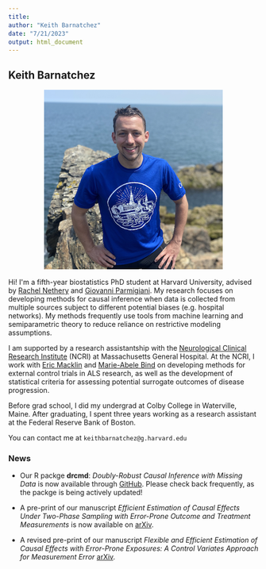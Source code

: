 ```yaml
---
title: 
author: "Keith Barnatchez"
date: "7/21/2023"
output: html_document
---
```




## Keith Barnatchez


<p align="center">
  <img src="files/web-photo.png"> 
</p>
<!-- ![](files/web-photo.png) -->

Hi! I'm a fifth-year biostatistics PhD student at Harvard University, advised by [Rachel Nethery](https://scholar.harvard.edu/rnethery/home) and [Giovanni Parmigiani](https://scholar.harvard.edu/parmigiani). My research focuses on developing methods for causal inference when data is collected from multiple sources subject to different potential biases (e.g. hospital networks). My methods frequently use tools from machine learning and semiparametric theory to reduce reliance on restrictive modeling assumptions. 

I am supported by a research assistantship with the [Neurological Clinical Research Institute](https://www.massgeneral.org/ncri) (NCRI) at Massachusetts General Hospital. At the NCRI, I work with [Eric Macklin](https://biostatistics.massgeneral.org/faculty/eric-macklin-phd/) and [Marie-Abele Bind](https://biostatistics.massgeneral.org/faculty/marie-abele-bind-phd/) on developing methods for external control trials in ALS research, as well as the development of statistical criteria for assessing potential surrogate outcomes of disease progression.

Before grad school, I did my undergrad at Colby College in Waterville, Maine. After graduating, I spent three years working as a research assistant at the Federal Reserve Bank of Boston.

You can contact me at `keithbarnatchez@g.harvard.edu`

### News

- Our R packge **drcmd**: *Doubly-Robust Causal Inference with Missing Data* is now available through [GitHub](https://github.com/keithbarnatchez/drcmd). Please check back frequently, as the packge is being actively updated!

- A pre-print of our manuscript *Efficient Estimation of Causal Effects Under Two-Phase Sampling with Error-Prone Outcome and Treatment Measurements* is now available on [arXiv](https://arxiv.org/pdf/2506.21777).
 
- A revised pre-print of our manuscript *Flexible and Efficient Estimation of Causal Effects with Error-Prone Exposures: A Control Variates Approach for Measurement Error*  [arXiv](https://arxiv.org/pdf/2410.12590).

